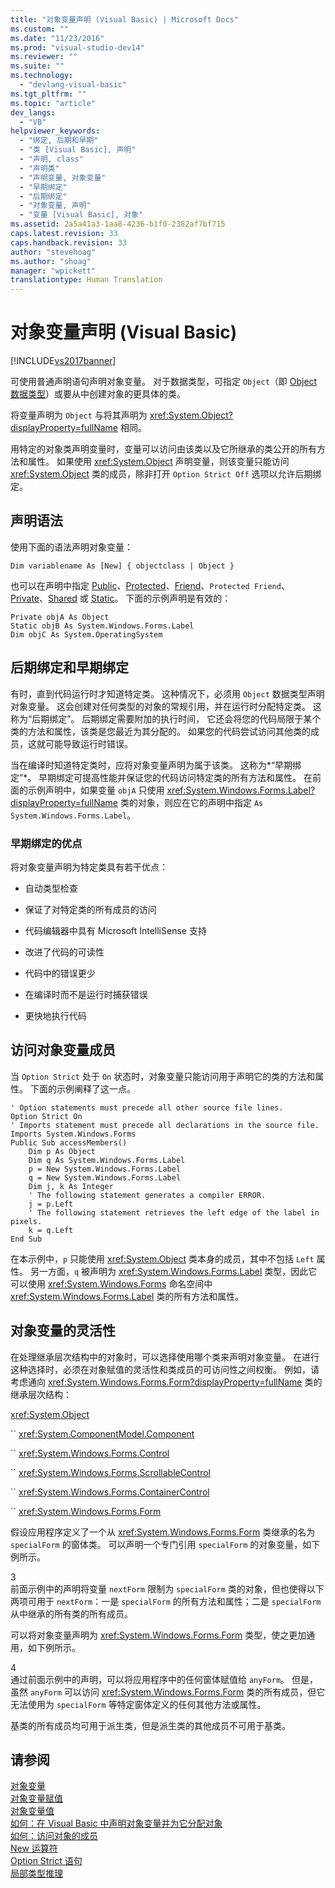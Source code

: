 ```yaml
---
title: "对象变量声明 (Visual Basic) | Microsoft Docs"
ms.custom: ""
ms.date: "11/23/2016"
ms.prod: "visual-studio-dev14"
ms.reviewer: ""
ms.suite: ""
ms.technology: 
  - "devlang-visual-basic"
ms.tgt_pltfrm: ""
ms.topic: "article"
dev_langs: 
  - "VB"
helpviewer_keywords: 
  - "绑定, 后期和早期"
  - "类 [Visual Basic], 声明"
  - "声明, class"
  - "声明类"
  - "声明变量, 对象变量"
  - "早期绑定"
  - "后期绑定"
  - "对象变量, 声明"
  - "变量 [Visual Basic], 对象"
ms.assetid: 2a5a41a3-1aa8-4236-b1f0-2382af7bf715
caps.latest.revision: 33
caps.handback.revision: 33
author: "stevehoag"
ms.author: "shoag"
manager: "wpickett"
translationtype: Human Translation
---
```

# 对象变量声明 (Visual Basic)
[!INCLUDE[vs2017banner](../../../../csharp/includes/vs2017banner.md)]

可使用普通声明语句声明对象变量。  对于数据类型，可指定 `Object`（即 [Object 数据类型](../../../../visual-basic/language-reference/data-types/object-data-type.md)）或要从中创建对象的更具体的类。  
  
 将变量声明为 `Object` 与将其声明为 <xref:System.Object?displayProperty=fullName> 相同。  
  
 用特定的对象类声明变量时，变量可以访问由该类以及它所继承的类公开的所有方法和属性。  如果使用 <xref:System.Object> 声明变量，则该变量只能访问 <xref:System.Object> 类的成员，除非打开 `Option Strict Off` 选项以允许后期绑定。  
  
## 声明语法  
 使用下面的语法声明对象变量：  
  
```  
Dim variablename As [New] { objectclass | Object }  
```  
  
 也可以在声明中指定 [Public](../../../../visual-basic/language-reference/modifiers/public.md)、[Protected](../../../../visual-basic/language-reference/modifiers/protected.md)、[Friend](../../../../visual-basic/language-reference/modifiers/friend.md)、`Protected Friend`、[Private](../../../../visual-basic/language-reference/modifiers/private.md)、[Shared](../../../../visual-basic/language-reference/modifiers/shared.md) 或 [Static](../../../../visual-basic/language-reference/modifiers/static.md)。  下面的示例声明是有效的：  
  
```  
Private objA As Object  
Static objB As System.Windows.Forms.Label  
Dim objC As System.OperatingSystem  
```  
  
## 后期绑定和早期绑定  
 有时，直到代码运行时才知道特定类。  这种情况下，必须用 `Object` 数据类型声明对象变量。  这会创建对任何类型的对象的常规引用，并在运行时分配特定类。  这称为“后期绑定”。  后期绑定需要附加的执行时间，  它还会将您的代码局限于某个类的方法和属性，该类是您最近为其分配的。  如果您的代码尝试访问其他类的成员，这就可能导致运行时错误。  
  
 当在编译时知道特定类时，应将对象变量声明为属于该类。  这称为*“早期绑定”*。  早期绑定可提高性能并保证您的代码访问特定类的所有方法和属性。  在前面的示例声明中，如果变量 `objA` 只使用 <xref:System.Windows.Forms.Label?displayProperty=fullName> 类的对象，则应在它的声明中指定 `As System.Windows.Forms.Label`。  
  
### 早期绑定的优点  
 将对象变量声明为特定类具有若干优点：  
  
-   自动类型检查  
  
-   保证了对特定类的所有成员的访问  
  
-   代码编辑器中具有 Microsoft IntelliSense 支持  
  
-   改进了代码的可读性  
  
-   代码中的错误更少  
  
-   在编译时而不是运行时捕获错误  
  
-   更快地执行代码  
  
## 访问对象变量成员  
 当 `Option Strict` 处于 `On` 状态时，对象变量只能访问用于声明它的类的方法和属性。  下面的示例阐释了这一点。  
  
```  
' Option statements must precede all other source file lines.  
Option Strict On  
' Imports statement must precede all declarations in the source file.  
Imports System.Windows.Forms  
Public Sub accessMembers()  
    Dim p As Object  
    Dim q As System.Windows.Forms.Label  
    p = New System.Windows.Forms.Label  
    q = New System.Windows.Forms.Label  
    Dim j, k As Integer  
    ' The following statement generates a compiler ERROR.  
    j = p.Left  
    ' The following statement retrieves the left edge of the label in pixels.  
    k = q.Left  
End Sub  
```  
  
 在本示例中，`p` 只能使用 <xref:System.Object> 类本身的成员，其中不包括 `Left` 属性。  另一方面，`q` 被声明为 <xref:System.Windows.Forms.Label> 类型，因此它可以使用 <xref:System.Windows.Forms> 命名空间中 <xref:System.Windows.Forms.Label> 类的所有方法和属性。  
  
## 对象变量的灵活性  
 在处理继承层次结构中的对象时，可以选择使用哪个类来声明对象变量。  在进行这种选择时，必须在对象赋值的灵活性和类成员的可访问性之间权衡。  例如，请考虑通向 <xref:System.Windows.Forms.Form?displayProperty=fullName> 类的继承层次结构：  
  
 <xref:System.Object>  
  
 `` <xref:System.ComponentModel.Component>  
  
 `` <xref:System.Windows.Forms.Control>  
  
 `` <xref:System.Windows.Forms.ScrollableControl>  
  
 `` <xref:System.Windows.Forms.ContainerControl>  
  
 `` <xref:System.Windows.Forms.Form>  
  
 假设应用程序定义了一个从 <xref:System.Windows.Forms.Form> 类继承的名为 `specialForm` 的窗体类。  可以声明一个专门引用 `specialForm` 的对象变量，如下例所示。  
  
<CodeContentPlaceHolder>3</CodeContentPlaceHolder>  
 前面示例中的声明将变量 `nextForm` 限制为 `specialForm` 类的对象，但也使得以下两项可用于 `nextForm`：一是 `specialForm` 的所有方法和属性；二是 `specialForm` 从中继承的所有类的所有成员。  
  
 可以将对象变量声明为 <xref:System.Windows.Forms.Form> 类型，使之更加通用，如下例所示。  
  
<CodeContentPlaceHolder>4</CodeContentPlaceHolder>  
 通过前面示例中的声明，可以将应用程序中的任何窗体赋值给 `anyForm`。  但是，虽然 `anyForm` 可以访问 <xref:System.Windows.Forms.Form> 类的所有成员，但它无法使用为 `specialForm` 等特定窗体定义的任何其他方法或属性。  
  
 基类的所有成员均可用于派生类，但是派生类的其他成员不可用于基类。  
  
## 请参阅  
 [对象变量](../../../../visual-basic/programming-guide/language-features/variables/object-variables.md)   
 [对象变量赋值](../../../../visual-basic/programming-guide/language-features/variables/object-variable-assignment.md)   
 [对象变量值](../../../../visual-basic/programming-guide/language-features/variables/object-variable-values.md)   
 [如何：在 Visual Basic 中声明对象变量并为它分配对象](../../../../visual-basic/programming-guide/language-features/variables/how-to-declare-an-object-variable-and-assign-an-object-to-it.md)   
 [如何：访问对象的成员](../../../../visual-basic/programming-guide/language-features/variables/how-to-access-members-of-an-object.md)   
 [New 运算符](../../../../visual-basic/language-reference/operators/new-operator.md)   
 [Option Strict 语句](../../../../visual-basic/language-reference/statements/option-strict-statement.md)   
 [局部类型推理](../../../../visual-basic/programming-guide/language-features/variables/local-type-inference.md)